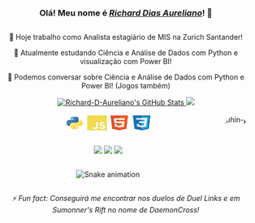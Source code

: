 <h3 align="center"> Olá! Meu nome é <a href="https://www.linkedin.com/in/richard-dias-aureliano-0a2790193/"><i>Richard Dias Aureliano</i></a>! 👋 </h3>

##

<p align="center"> 🔭 Hoje trabalho como Analista estagiário de MIS na Zurich Santander! </p>
<p align="center"> 🌱 Atualmente estudando Ciência e Análise de Dados com Python e visualização com Power BI! </p>
<p align="center"> 💬 Podemos conversar sobre Ciência e Análise de Dados com Python e Power BI! (Jogos também) </p>

<div align="center">
  <a href="https://github.com/Richard-D-Aureliano">
    <a href="https://awesome-github-stats.azurewebsites.net/index.html??cardType=github&theme=dracula">    <img height="150px" alt="Richard-D-Aureliano's GitHub Stats" src="https://awesome-github-stats.azurewebsites.net/user-stats/Richard-D-Aureliano?cardType=github&theme=dracula" />  </a>
  <img height="150px" src="https://github-readme-stats.vercel.app/api/top-langs/?username=Richard-D-Aureliano&layout=compact&langs_count=7&theme=dracula"/>
</div>
<div style="display: inline_block" align="center"><br>
    <img align="center" alt="Richard-Python" height="30" width="40" src="https://raw.githubusercontent.com/devicons/devicon/master/icons/python/python-original.svg">
  <img align="center" alt="Richard-Js" height="30" width="40" src="https://raw.githubusercontent.com/devicons/devicon/master/icons/javascript/javascript-plain.svg">
  <img align="center" alt="Richard-HTML" height="30" width="40" src="https://raw.githubusercontent.com/devicons/devicon/master/icons/html5/html5-original.svg">
  <img align="center" alt="Richard-CSS" height="30" width="40" src="https://raw.githubusercontent.com/devicons/devicon/master/icons/css3/css3-original.svg">
  <img align="right" alt="Jhin-pic" height="150" style="border-radius:100%;" src="https://ddragon.leagueoflegends.com/cdn/12.6.1/img/profileicon/4550.png">
</div>
  
  ##
 
<div align="center"> 
 <a href = "mailto:Richardd.aureliano@outlook.com"><img src="https://img.shields.io/badge/-Gmail-%23333?style=for-the-badge&logo=gmail&logoColor=white" target="_blank"></a> 
  <a href="https://www.linkedin.com/in/richard-dias-aurelian/" target="_blank"><img src="https://img.shields.io/badge/-LinkedIn-%230077B5?style=for-the-badge&logo=linkedin&logoColor=white" target="_blank"></a>
  <a href="https://www.instagram.com/rickey_ross/" target="_blank"><img src="https://img.shields.io/badge/-Instagram-%23E4405F?style=for-the-badge&logo=instagram&logoColor=white" target="_blank"></a>
</div>

##

<div align="center">
  
  ![Snake animation](https://github.com/Richard-D-Aureliano/Richard-D-Aureliano/blob/output/github-contribution-grid-snake.svg)
  
</div>

##
  
<h6 align="center">⚡ Fun fact: Conseguirá me encontrar nos duelos de Duel Links e em Sumonner's Rift no nome de DaemonCross!</h6>
